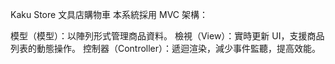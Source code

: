 Kaku Store 文具店購物車
本系統採用 MVC 架構：

模型（模型）：以陣列形式管理商品資料。
檢視（View）：實時更新 UI，支援商品列表的動態操作。
控制器（Controller）：遞迴渲染，減少事件監聽，提高效能。
